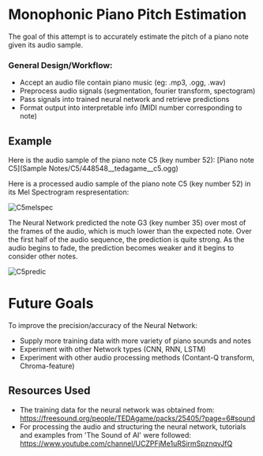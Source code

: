 # Monophonic Piano Pitch Estimation #

The goal of this attempt is to accurately estimate the pitch of a piano note given its audio sample.

### General Design/Workflow: ###
- Accept an audio file contain piano music (eg: .mp3, .ogg, .wav)
- Preprocess audio signals (segmentation, fourier transform, spectogram)
- Pass signals into trained neural network and retrieve predictions
- Format output into interpretable info (MIDI number corresponding to note)

## Example ##
Here is the audio sample of the piano note C5 (key number 52):
[Piano note C5](Sample Notes/C5/448548__tedagame__c5.ogg)

Here is a processed audio sample of the piano note C5 (key number 52) in its Mel Spectrogram respresentation:

![C5melspec](https://user-images.githubusercontent.com/59456593/131265878-b96be13a-81bc-47e7-93e6-45849279a09c.png)

The Neural Network predicted the note G3 (key number 35) over most of the frames of the audio, which is much lower than the expected note. Over the first half of the audio sequence, the prediction is quite strong. As the audio begins to fade, the prediction becomes weaker and it begins to consider other notes.

![C5predic](https://user-images.githubusercontent.com/59456593/131266038-5df316af-b71c-402b-ac0e-f6c11aaec19b.png)

# Future Goals #
To improve the precision/accuracy of the Neural Network:
- Supply more training data with more variety of piano sounds and notes
- Experiment with other Network types (CNN, RNN, LSTM)
- Experiment with other audio processing methods (Contant-Q transform, Chroma-feature)


## Resources Used ##
- The training data for the neural network was obtained from: https://freesound.org/people/TEDAgame/packs/25405/?page=6#sound
- For processing the audio and structuring the neural network, tutorials and examples from 'The Sound of AI' were followed: https://www.youtube.com/channel/UCZPFjMe1uRSirmSpznqvJfQ
